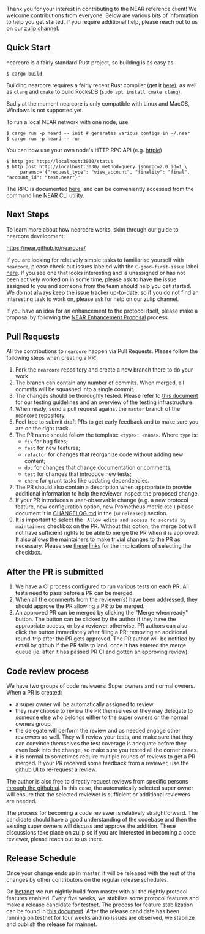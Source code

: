 Thank you for your interest in contributing to the NEAR reference client!  We
welcome contributions from everyone.  Below are various bits of information to
help you get started.  If you require additional help, please reach out to us on
our [zulip channel](https://near.zulipchat.com/).

## Quick Start

nearcore is a fairly standard Rust project, so building is as easy as

```console
$ cargo build
```

Building nearcore requires a fairly recent Rust compiler (get it
[here](https://rustup.rs)), as well as `clang` and `cmake` to build RocksDB
(`sudo apt install cmake clang`).

Sadly at the moment nearcore is only compatible with Linux and MacOS, Windows is
not supported yet.

To run a local NEAR network with one node, use

```console
$ cargo run -p neard -- init # generates various configs in ~/.near
$ cargo run -p neard -- run
```

You can now use your own node's HTTP RPC API (e.g.
[httpie](https://httpie.io/docs/cli/installation))

```console
$ http get http://localhost:3030/status
$ http post http://localhost:3030/ method=query jsonrpc=2.0 id=1 \
     params:='{"request_type": "view_account", "finality": "final", "account_id": "test.near"}'
```

The RPC is documented [here](https://docs.near.org/api/rpc/introduction), and
can be conveniently accessed from the command line [NEAR
CLI](https://docs.near.org/tools/near-cli) utility.

## Next Steps

To learn more about how nearcore works, skim through our guide to nearcore
development:

https://near.github.io/nearcore/

If you are looking for relatively simple tasks to familiarise yourself with
`nearcore`, please check out issues labeled with the `C-good-first-issue` label
[here](https://github.com/near/nearcore/labels/C-good-first-issue).  If you see
one that looks interesting and is unassigned or has not been actively worked on
in some time, please ask to have the issue assigned to you and someone from
the team should help you get started.  We do not always keep the issue tracker
up-to-date, so if you do not find an interesting task to work on, please ask for
help on our zulip channel.

If you have an idea for an enhancement to the protocol itself, please make a
proposal by following the [NEAR Enhancement
Proposal](https://github.com/near/NEPs/blob/master/neps/nep-0001.md) process.

## Pull Requests

All the contributions to `nearcore` happen via Pull Requests.  Please follow the
following steps when creating a PR:

1. Fork the `nearcore` repository and create a new branch there to do your work.
2. The branch can contain any number of commits.  When merged, all commits will
   be squashed into a single commit.
3. The changes should be thoroughly tested.  Please refer to [this
   document](https://github.com/near/nearcore/blob/master/docs/practices/testing/README.md)
   for our testing guidelines and an overview of the testing infrastructure.
4. When ready, send a pull request against the `master` branch of the `nearcore`
   repository.
5. Feel free to submit draft PRs to get early feedback and to make sure you are
   on the right track.
6. The PR name should follow the template: `<type>: <name>`.  Where `type` is:
   - `fix` for bug fixes;
   - `feat` for new features;
   - `refactor` for changes that reorganize code without adding new content;
   - `doc` for changes that change documentation or comments;
   - `test` for changes that introduce new tests;
   - `chore` for grunt tasks like updating dependencies.
7. The PR should also contain a description when appropriate to provide
   additional information to help the reviewer inspect the proposed change.
8. If your PR introduces a user-observable change (e.g. a new protocol feature,
   new configuration option, new Prometheus metric etc.) please document it in
   [CHANGELOG.md](CHANGELOG.md) in the `[unreleased]` section.
9. It is important to select the ` Allow edits and access to secrets by
   maintainers` checkbox on the PR.  Without this option, the merge bot will not
   have sufficient rights to be able to merge the PR when it is approved.  It
   also allows the maintainers to make trivial changes to the PR as necessary.
   Please see
   [these](https://docs.github.com/en/pull-requests/collaborating-with-pull-requests/proposing-changes-to-your-work-with-pull-requests/creating-a-pull-request-from-a-fork)
   [links](https://stackoverflow.com/questions/63341296/github-pull-request-allow-edits-by-maintainers)
   for the implications of selecting the checkbox.

## After the PR is submitted

1. We have a CI process configured to run various tests on each PR.  All tests
need to pass before a PR can be merged.
2. When all the comments from the reviewer(s) have been addressed, they should
approve the PR allowing a PR to be merged.
3. An approved PR can be merged by clicking the "Merge when ready" button.  The
button can be clicked by the author if they have the appropriate access, or by a
reviewer otherwise.  PR authors can also click the button immediately after filing
a PR; removing an additional round-trip after the PR gets approved. The PR author
will be notified by email by github if the PR fails to land, once it has entered
the merge queue (ie. after it has passed PR CI and gotten an approving review).

## Code review process

We have two groups of code reviewers:  Super owners and normal owners.  When a
PR is created:

- a super owner will be automatically assigned to review.
- they may choose to review the PR themselves or they may delegate to someone else
who belongs either to the super owners or the normal owners group.
- the delegate will perform the review and as needed engage other reviewers as
well.  They will review your tests, and make sure that they can convince
themselves the test coverage is adequate before they even look into the
change, so make sure you tested all the corner cases.
- it is normal to sometimes require multiple rounds of reviews to get a PR
  merged.  If your PR received some feedback from a reviewer, use the [github
  UI](https://stackoverflow.com/questions/40893008/how-to-resume-review-process-after-updating-pull-request-at-github)
  to re-request a review.

The author is also free to directly request reviews from specific persons
[through the github
ui](https://docs.github.com/en/github/collaborating-with-pull-requests/proposing-changes-to-your-work-with-pull-requests/requesting-a-pull-request-review).
In this case, the automatically selected super owner will ensure that the
selected reviewer is sufficient or additional reviewers are needed.

The process for becoming a code reviewer is relatively straightforward.
The candidate should have a good understanding of the codebase and then
the existing super owners will discuss and approve the addition.  These
discussions take place on zulip so if you are interested in becoming a
code reviewer, please reach out to us there.

## Release Schedule

Once your change ends up in master, it will be released with the rest of the
changes by other contributors on the regular release schedules.

On [betanet](https://docs.near.org/docs/concepts/networks#betanet) we run
nightly build from master with all the nightly protocol features enabled. Every
five weeks, we stabilize some protocol features and make a release candidate for
testnet.  The process for feature stabilization can be found in [this
document](docs/protocol_upgrade.md).  After the release candidate has been
running on testnet for four weeks and no issues are observed, we stabilize and
publish the release for mainnet.
